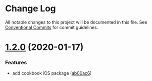 # Change Log

All notable changes to this project will be documented in this file.
See [Conventional Commits](https://conventionalcommits.org) for commit guidelines.

# [1.2.0](https://github.com/aibolik/lerna-monorepo/compare/v1.1.0...v1.2.0) (2020-01-17)


### Features

* add cookbook iOS package ([ab00ac6](https://github.com/aibolik/lerna-monorepo/commit/ab00ac6ff3ff9e1c4f249156fd507e63f223bd16))
